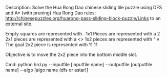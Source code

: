 Description: Solve the Hua Rong Dao chinese sliding tile puzzle using DFS and A* (with pruning)
Hua Rong Dao rules: http://chinesepuzzles.org/huarong-pass-sliding-block-puzzle/Links to an external site.

Empty squares are represented with .
1x1 Pieces are represented with a 2
2x1 pieces are represented with a <>
1x2 pieces are represented with ^
                                v
The goal 2x2 piece is represented with  11
                                        11

Objective is to move the 2x2 piece into the bottom middle slot.


Cmd: python hrd.py --inputfile [inputfile name] --outputfile [outputfile name] --algo [algo name (dfs or astar)]